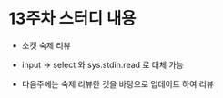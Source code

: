 # 13주차 스터디 내용

- 소켓 숙제 리뷰
- input -> select 와 sys.stdin.read 로 대체 가능

- 다음주에는 숙제 리뷰한 것을 바탕으로 업데이트 하여 리뷰
